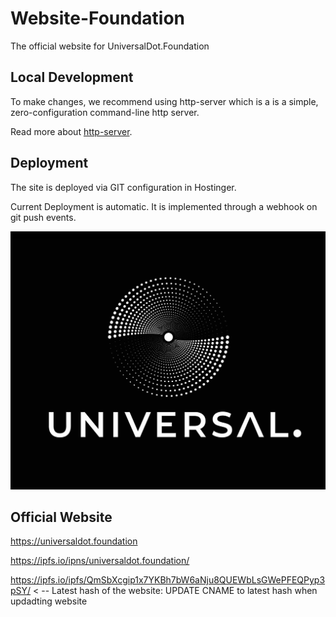 # Website-Foundation
The official website for UniversalDot.Foundation

## Local Development

To make changes, we recommend using http-server which is a is a simple, zero-configuration command-line http server. 

Read more about [http-server](https://www.npmjs.com/package/http-server).

## Deployment

The site is deployed via GIT configuration in Hostinger. 

Current Deployment is automatic. It is implemented through a webhook on git push events.

![Logo](https://github.com/UniversalDot/documents/blob/master/logo/rsz_jpg-02.jpg)

## Official Website
https://universaldot.foundation

https://ipfs.io/ipns/universaldot.foundation/

https://ipfs.io/ipfs/QmSbXcgip1x7YKBh7bW6aNju8QUEWbLsGWePFEQPyp3pSY/  < -- Latest hash of the website: UPDATE CNAME to latest hash when updadting website 




